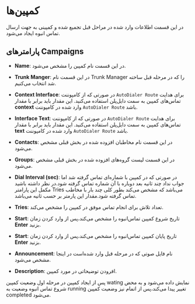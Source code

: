 

# کمپین‌ها

در این قسمت اطلاعات وارد شده در مراحل قبل تجمیع شده و کمپینی به جهت ارسال تماس انبوه ایجاد می‌شود.

## پارامترهای Campaigns

- **Name**: در این قسمت نام کمپین را مشخص می‌شود.

- **Trunk Manger**: در این قسمت نام Trunk Manager را که در مرحله قبل ساخته شد انتخاب می‌کنیم.

- **Context Interface**: در صورتی که از کامپوننت `AutoDialer Route` برای هدایت تماس‌های کمپین به سمت دایل‌پلن استفاده می‌کنید. این مقدار باید برابر با مقدار **context** وارد شده در کامپوننت `AutoDialer Route` باشد.

- **Interface Text**: در صورتی که از کامپوننت `AutoDialer Route` برای هدایت تماس‌های کمپین به سمت دایل‌پلن استفاده می‌کنید. این مقدار باید برابر با مقدار **text** وارد شده در کامپوننت `AutoDialer Route` باشد.

- **Contacts**: در این قسمت نام مخاطبان افزوده شده در بخش قبلی مشخص می‌شود.

- **Groups**: در این قسمت لیست گروه‌های افزوده شده در بخش قبلی مشخص می‌شود.

- **Dial Interval (sec)**: در صورتی که در کمپین با شماره‌ای تماس گرفته شد اما جواب نداد چند ثانیه بعد دوباره با آن شماره تماس گرفته شود.در نظر داشته باشید مکمل این پارامتر Tries می‌باشد که مشخص می‌کند بطور کلی چند بار با مخاطب تماس گرفته شود.مقدار این پارمتر بر حسب ثانیه می‌باشد.

- **Tries**: تعداد تلاش برای انجام تماس موفق در کمپین را مشخص می‌کند.

- **Start**: تاریخ شروع کمپین تماس‌انبوه را مشخص می‌کند،پس از وارد کردن زمان **Enter** بزنید.

- **Start**: تاریخ پایان کمپین تماس‌انبوه را مشخص می‌کند،پس از وارد کردن زمان **Enter** بزنید.

- **Announcement**: نام فایل صوتی که در مرحله قبل وارد شده‌است در اینجا مشخص می‌شود.

- **Description**: افرودن توضیحاتی در مورد کمپین.


پس از ایجاد کمپین در مرحله اول وضعیت کمپین wating نمایش داده می‌شود و به محض شروع تماس انبوه وضعیت به running تغییر پیدا می‌کند،پس از اتمام نیز وضعیت کمپین completed می‌شود.
